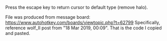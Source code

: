 Press the escape key to return cursor to default type (remove halo).

File was produced from message board:  https://www.autohotkey.com/boards/viewtopic.php?t=62799
Specifically, reference wolf_II post from "18 Mar 2019, 00:09".  That is the code I copied and pasted.
